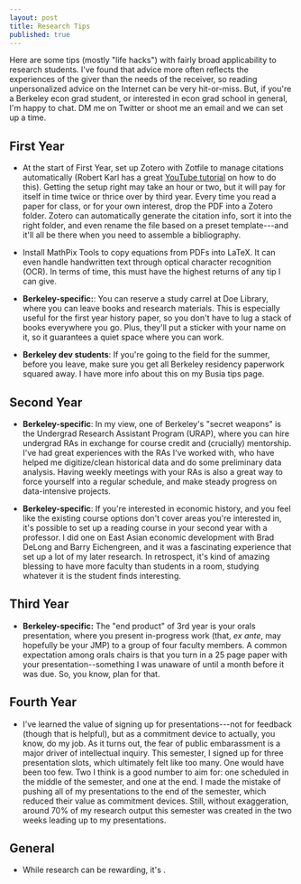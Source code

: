 ```yaml
---
layout: post
title: Research Tips
published: true
---
```


Here are some tips (mostly "life hacks") with fairly broad applicability to research students. I've found that advice more often reflects the experiences of the giver than the needs of the receiver, so reading unpersonalized advice on the Internet can be very hit-or-miss. But, if you're a Berkeley econ grad student, or interested in econ grad school in general, I'm happy to chat. DM me on Twitter or shoot me an email and we can set up a time.

## First Year

* At the start of First Year, set up Zotero with Zotfile to manage citations automatically (Robert Karl has a great [YouTube tutorial](https://www.youtube.com/watch?v=HBynXko1wUU) on how to do this). Getting the setup right may take an hour or two, but it will pay for itself in time twice or thrice over by third year. Every time you read a paper for class, or for your own interest, drop the PDF into a Zotero folder. Zotero can automatically generate the citation info, sort it into the right folder, and even rename the file based on a preset template---and it'll all be there when you need to assemble a bibliography.

* Install MathPix Tools to copy equations from PDFs into LaTeX. It can even handle handwritten text through optical character recognition (OCR). In terms of time, this must have the highest returns of any tip I can give.

* **Berkeley-specific:**: You can reserve a study carrel at Doe Library, where you can leave books and research materials. This is especially useful for the first year history paper, so you don't have to lug a stack of books everywhere you go. Plus, they'll put a sticker with your name on it, so it guarantees a quiet space where you can work.

* **Berkeley dev students**: If you're going to the field for the summer, before you leave, make sure you get all Berkeley residency paperwork squared away. I have more info about this on my Busia tips page.

## Second Year

* **Berkeley-specific**: In my view, one of Berkeley's "secret weapons" is the Undergrad Research Assistant Program (URAP), where you can hire undergrad RAs in exchange for course credit and (crucially) mentorship. I've had great experiences with the RAs I've worked with, who have helped me digitize/clean historical data and do some preliminary data analysis. Having weekly meetings with your RAs is also a great way to force yourself into a regular schedule, and make steady progress on data-intensive projects.

* **Berkeley-specific**: If you're interested in economic history, and you feel like the existing course options don't cover areas you're interested in, it's possible to set up a reading course in your second year with a professor. I did one on East Asian economic development with Brad DeLong and Barry Eichengreen, and it was a fascinating experience that set up a lot of my later research. In retrospect, it's kind of amazing blessing to have more faculty than students in a room, studying whatever it is the student finds interesting.

## Third Year

* **Berkeley-specific:** The "end product" of 3rd year is your orals presentation, where you present in-progress work (that, _ex ante_, may hopefully be your JMP) to a group of four faculty members. A common expectation among orals chairs is that you turn in a 25 page paper with your presentation--something I was unaware of until a month before it was due. So, you know, plan for that.

## Fourth Year

* I've learned the value of signing up for presentations---not for feedback (though that is helpful), but as a commitment device to actually, you know, do my job. As it turns out, the fear of public embarassment is a major driver of intellectual inquiry. This semester, I signed up for three presentation slots, which ultimately felt like too many. One would have been too few. Two I think is a good number to aim for: one scheduled in the middle of the semester, and one at the end. I made the mistake of pushing all of my presentations to the end of the semester, which reduced their value as commitment devices. Still, without exaggeration, around 70% of my research output this semester was created in the two weeks leading up to my presentations. 

## General

* While research can be rewarding, it's . 


